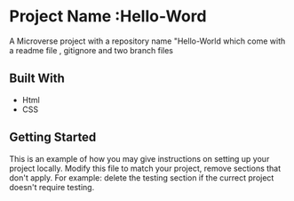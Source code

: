 
# Project Name :Hello-Word
A Microverse project with a repository name "Hello-World which come with a readme file , gitignore and two branch files
 ## Built With
 * Html
 * CSS

 ## Getting Started
 This is an example of how you may give instructions on setting up your project locally. Modify this file to match your project, remove sections that don't apply. For example: delete the testing section if the currect project doesn't require testing.


